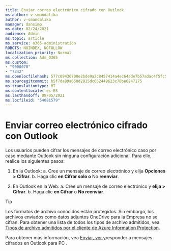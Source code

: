 ```yaml
---
title: Enviar correo electrónico cifrado con Outlook
ms.author: v-smandalika
author: v-smandalika
manager: dansimp
ms.date: 02/24/2021
audience: Admin
ms.topic: article
ms.service: o365-administration
ROBOTS: NOINDEX, NOFOLLOW
localization_priority: Normal
ms.collection: Adm_O365
ms.custom:
- "9000078"
- "7342"
ms.openlocfilehash: 577c09436700e2bde9a2c8457414a4ec64ade7b57adac4f5fc51ca7cffe73656
ms.sourcegitcommit: b5f7da89a650d2915dc652449623c78be6247175
ms.translationtype: MT
ms.contentlocale: es-ES
ms.lasthandoff: 08/05/2021
ms.locfileid: "54081579"
---
```

# <a name="send-encrypted-email-using-outlook"></a>Enviar correo electrónico cifrado con Outlook

Los usuarios pueden cifrar los mensajes de correo electrónico caso por caso mediante Outlook sin ninguna configuración adicional. Para ello, realice los siguientes pasos:

1. En la Outlook: a. Cree un mensaje de correo electrónico y elija **Opciones > Cifrar**. 
    b. Haga clic **en Cifrar solo o** No **reenviar**.

2. En Outlook en la Web: a. Cree un mensaje de correo electrónico y **elija > Cifrar**.
    b. Haga clic **en Cifrar** o **No reenviar**.

> [!TIP]
> Los formatos de archivo conocidos están protegidos. Sin embargo, los archivos enviados como datos adjuntos OneDrive para la Empresa no se cifran. Para obtener una lista de todos los tipos de archivo admitidos, vea [Tipos de archivo admitidos por el cliente de Azure Information Protection](https://docs.microsoft.com/azure/information-protection/rms-client/client-admin-guide-file-types).

Para obtener más información, vea [Enviar, ver y](https://support.microsoft.com/topic/send-view-and-reply-to-encrypted-messages-in-outlook-for-pc-eaa43495-9bbb-4fca-922a-df90dee51980)responder a mensajes cifrados en Outlook para PC .



